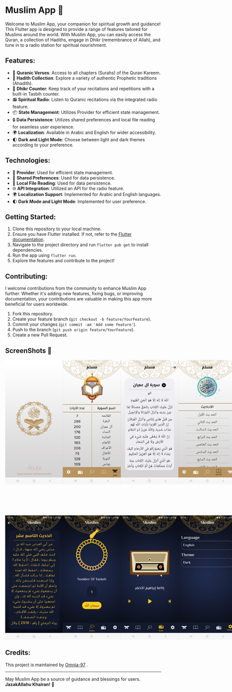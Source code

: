 # Muslim App 🕌

Welcome to Muslim App, your companion for spiritual growth and guidance! This Flutter app is designed to provide a range of features tailored for Muslims around the world. With Muslim App, you can easily access the Quran, a collection of Hadiths, engage in Dhikr (remembrance of Allah), and tune in to a radio station for spiritual nourishment.

## Features:
- 📖 **Quranic Verses**: Access to all chapters (Surahs) of the Quran Kareem.
- 🕌 **Hadith Collection**: Explore a variety of authentic Prophetic traditions (Ahadith).
- 📿 **Dhikr Counter**: Keep track of your recitations and repetitions with a built-in Tasbih counter.
- 📻 **Spiritual Radio**: Listen to Quranic recitations via the integrated radio feature.
- 📦 **State Management**: Utilizes Provider for efficient state management.
- 🔒 **Data Persistence**: Utilizes shared preferences and local file reading for seamless user experience.
- 🌍 **Localization**: Available in Arabic and English for wider accessibility.
- 🌓 **Dark and Light Mode**: Choose between light and dark themes according to your preference.

## Technologies:
- 🔄 **Provider**: Used for efficient state management.
- 💾 **Shared Preferences**: Used for data persistence.
- 📂 **Local File Reading**: Used for data persistence.
- 🌐 **API Integration**: Utilized an API for the radio feature.
- 🌍 **Localization Support**: Implemented for Arabic and English languages.
- 🌓 **Dark Mode and Light Mode**: Implemented for user preference.

## Getting Started:
1. Clone this repository to your local machine.
2. Ensure you have Flutter installed. If not, refer to the [Flutter documentation](https://flutter.dev/docs/get-started/install).
3. Navigate to the project directory and run `flutter pub get` to install dependencies.
4. Run the app using `flutter run`.
5. Explore the features and contribute to the project!

## Contributing:
I welcome contributions from the community to enhance Muslim App further. Whether it's adding new features, fixing bugs, or improving documentation, your contributions are valuable in making this app more beneficial for users worldwide.

1. Fork this repository.
2. Create your feature branch (`git checkout -b feature/YourFeature`).
3. Commit your changes (`git commit -am 'Add some feature'`).
4. Push to the branch (`git push origin feature/YourFeature`).
5. Create a new Pull Request.

## ScreenShots 📸 
<div style="display: flex; justify-content: space-between; margin-bottom: 100px;">
    <img src="https://github.com/Omnia-97/Muslim_app_flutter/blob/master/assets/screen_shots/splash.png" height="400">
    <img src="https://github.com/Omnia-97/Muslim_app_flutter/blob/master/assets/screen_shots/quran_tab.png" height="400">
    <img src="https://github.com/Omnia-97/Muslim_app_flutter/blob/master/assets/screen_shots/quran_details.png" height="400">
    <img src="https://github.com/Omnia-97/Muslim_app_flutter/blob/master/assets/screen_shots/ahadeth_tab.png" height="400">
</div>

<div style="display: flex; justify-content: space-between;">
       <img src="https://github.com/Omnia-97/Muslim_app_flutter/blob/master/assets/screen_shots/ahadeth_details.png" height="400">
       <img src="https://github.com/Omnia-97/Muslim_app_flutter/blob/master/assets/screen_shots/tasbeh_tab.png" height="400">
       <img src="https://github.com/Omnia-97/Muslim_app_flutter/blob/master/assets/screen_shots/radio_tab.png" height="400">
       <img src="https://github.com/Omnia-97/Muslim_app_flutter/blob/master/assets/screen_shots/settings_tab.png" height="400">
</div>

## Credits:
This project is maintained by [Omnia-97](https://github.com/Omnia-97) .

---
May Muslim App be a source of guidance and blessings for users. **JazakAllahu Khairan!** 🌟

